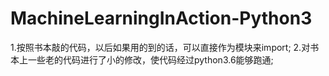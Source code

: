 # MachineLearningInAction-Python3


1.按照书本敲的代码，以后如果用的到的话，可以直接作为模块来import;
2.对书本上一些老的代码进行了小的修改，使代码经过python3.6能够跑通;


